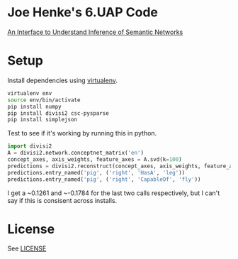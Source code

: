 Joe Henke's 6.UAP Code
===
[An Interface to Understand Inference of Semantic Networks](./PROPOSAL.md)

# Setup

Install dependencies using [virtualenv](https://pypi.python.org/pypi/virtualenv).

```bash
virtualenv env
source env/bin/activate
pip install numpy
pip install divisi2 csc-pysparse
pip install simplejson
```

Test to see if it's working by running this in python.

```python
import divisi2
A = divisi2.network.conceptnet_matrix('en')
concept_axes, axis_weights, feature_axes = A.svd(k=100)
predictions = divisi2.reconstruct(concept_axes, axis_weights, feature_axes)
predictions.entry_named('pig', ('right', 'HasA', 'leg'))
predictions.entry_named('pig', ('right', 'CapableOf', 'fly'))
```

I get a ~0.1261 and ~-0.1784 for the last two calls respectively, but I can't say if this is consisent across installs.

# License

See [LICENSE](./LICENSE)
